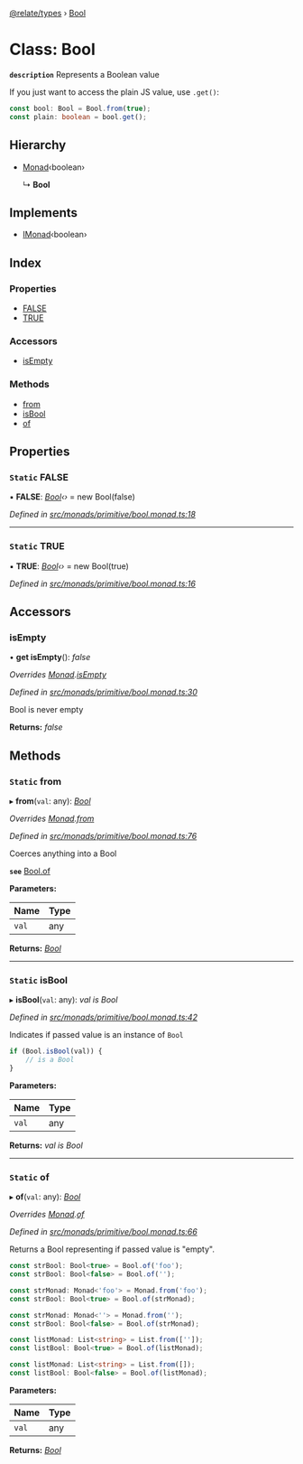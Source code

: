 [@relate/types](../README.md) › [Bool](bool.md)

# Class: Bool

**`description`** 
Represents a Boolean value

If you just want to access the plain JS value, use `.get()`:
```ts
const bool: Bool = Bool.from(true);
const plain: boolean = bool.get();
```

## Hierarchy

* [Monad](monad.md)‹boolean›

  ↳ **Bool**

## Implements

* [IMonad](../interfaces/imonad.md)‹boolean›

## Index

### Properties

* [FALSE](bool.md#static-false)
* [TRUE](bool.md#static-true)

### Accessors

* [isEmpty](bool.md#isempty)

### Methods

* [from](bool.md#static-from)
* [isBool](bool.md#static-isbool)
* [of](bool.md#static-of)

## Properties

### `Static` FALSE

▪ **FALSE**: *[Bool](bool.md)‹›* = new Bool(false)

*Defined in [src/monads/primitive/bool.monad.ts:18](https://github.com/neo-technology/relate/blob/master/packages/types/src/monads/primitive/bool.monad.ts#L18)*

___

### `Static` TRUE

▪ **TRUE**: *[Bool](bool.md)‹›* = new Bool(true)

*Defined in [src/monads/primitive/bool.monad.ts:16](https://github.com/neo-technology/relate/blob/master/packages/types/src/monads/primitive/bool.monad.ts#L16)*

## Accessors

###  isEmpty

• **get isEmpty**(): *false*

*Overrides [Monad](monad.md).[isEmpty](monad.md#isempty)*

*Defined in [src/monads/primitive/bool.monad.ts:30](https://github.com/neo-technology/relate/blob/master/packages/types/src/monads/primitive/bool.monad.ts#L30)*

Bool is never empty

**Returns:** *false*

## Methods

### `Static` from

▸ **from**(`val`: any): *[Bool](bool.md)*

*Overrides [Monad](monad.md).[from](monad.md#static-from)*

*Defined in [src/monads/primitive/bool.monad.ts:76](https://github.com/neo-technology/relate/blob/master/packages/types/src/monads/primitive/bool.monad.ts#L76)*

Coerces anything into a Bool

**`see`** [Bool.of](bool.md#static-of)

**Parameters:**

Name | Type |
------ | ------ |
`val` | any |

**Returns:** *[Bool](bool.md)*

___

### `Static` isBool

▸ **isBool**(`val`: any): *val is Bool*

*Defined in [src/monads/primitive/bool.monad.ts:42](https://github.com/neo-technology/relate/blob/master/packages/types/src/monads/primitive/bool.monad.ts#L42)*

Indicates if passed value is an instance of `Bool`
```ts
if (Bool.isBool(val)) {
    // is a Bool
}
```

**Parameters:**

Name | Type |
------ | ------ |
`val` | any |

**Returns:** *val is Bool*

___

### `Static` of

▸ **of**(`val`: any): *[Bool](bool.md)*

*Overrides [Monad](monad.md).[of](monad.md#static-of)*

*Defined in [src/monads/primitive/bool.monad.ts:66](https://github.com/neo-technology/relate/blob/master/packages/types/src/monads/primitive/bool.monad.ts#L66)*

Returns a Bool representing if passed value is "empty".

```ts
const strBool: Bool<true> = Bool.of('foo');
const strBool: Bool<false> = Bool.of('');

const strMonad: Monad<'foo'> = Monad.from('foo');
const strBool: Bool<true> = Bool.of(strMonad);

const strMonad: Monad<''> = Monad.from('');
const strBool: Bool<false> = Bool.of(strMonad);

const listMonad: List<string> = List.from(['']);
const listBool: Bool<true> = Bool.of(listMonad);

const listMonad: List<string> = List.from([]);
const listBool: Bool<false> = Bool.of(listMonad);
```

**Parameters:**

Name | Type |
------ | ------ |
`val` | any |

**Returns:** *[Bool](bool.md)*
